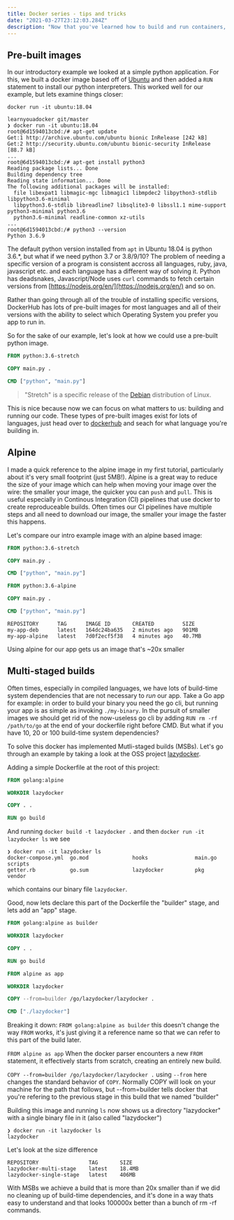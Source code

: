 ```yaml
---
title: Docker series - tips and tricks
date: "2021-03-27T23:12:03.284Z"
description: "Now that you've learned how to build and run containers, it's time to get to know the ecosystem and learn some tips and tricks for working with docker."
---
```

## Pre-built images

In our introductory example we looked at a simple python application. For this, we built a docker image based off of [Ubuntu]() and then added a `RUN` statement to install our python interpreters. This worked well for our example, but lets examine things closer:

`docker run -it ubuntu:18.04`

``` shell
learnyouadocker git/master
❯ docker run -it ubuntu:18.04
root@6d1594013cbd:/# apt-get update
Get:1 http://archive.ubuntu.com/ubuntu bionic InRelease [242 kB]
Get:2 http://security.ubuntu.com/ubuntu bionic-security InRelease [88.7 kB]
...
root@6d1594013cbd:/# apt-get install python3
Reading package lists... Done
Building dependency tree
Reading state information... Done
The following additional packages will be installed:
  file libexpat1 libmagic-mgc libmagic1 libmpdec2 libpython3-stdlib libpython3.6-minimal
  libpython3.6-stdlib libreadline7 libsqlite3-0 libssl1.1 mime-support python3-minimal python3.6
  python3.6-minimal readline-common xz-utils
...
root@6d1594013cbd:/# python3 --version
Python 3.6.9
```
The default python version installed from `apt` in Ubuntu 18.04 is python 3.6.*, but what if we need python 3.7 or 3.8/9/10? The problem of needing a specific version of a program is consistent accross all languages, ruby, java, javascript etc. and each language has a different way of solving it. Python has deadsnakes, Javascript/Node uses `curl` commands to fetch certain versions from [https://nodejs.org/en/](https://nodejs.org/en/) and so on.

Rather than going through all of the trouble of installing specific versions, DockerHub has lots of pre-built images for most languages and all of their versions with the ability to select which Operating System you prefer you app to run in.

So for the sake of our example, let's look at how we could use a pre-built python image.

``` dockerfile
FROM python:3.6-stretch

COPY main.py .

CMD ["python", "main.py"]
```

> "Stretch" is a specific release of the [Debian](https://www.debian.org/) distribution of Linux.

This is nice because now we can focus on what matters to us: building and running our code. These types of pre-built images exist for lots of languages, just head over to [dockerhub](https://hub.docker.com) and seach for what language you're building in.


## Alpine

I made a quick reference to the alpine image in my first tutorial, particularly about it's very small footprint (just 5MB!). Alpine is a great way to reduce the size of your image which can help when moving your image over the wire: the smaller your image, the quicker you can `push` and `pull`. This is useful especially in Continous Integration (CI) pipelines that use docker to create reproduceable builds. Often times our CI pipelines have multiple steps and all need to download our image, the smaller your image the faster this happens.

Let's compare our intro example image with an alpine based image:

``` dockerfile
FROM python:3.6-stretch

COPY main.py .

CMD ["python", "main.py"]
```

``` dockerfile
FROM python:3.6-alpine

COPY main.py .

CMD ["python", "main.py"]

```

``` shell
REPOSITORY      TAG      IMAGE ID       CREATED         SIZE
my-app-deb      latest   164dc24ba635   2 minutes ago   901MB
my-app-alpine   latest   7d0f2ecf5f38   4 minutes ago   40.7MB
```

Using alpine for our app gets us an image that's ~20x smaller


## Multi-staged builds

Often times, especially in compiled languages, we have lots of build-time system dependencies that are not necessary to _run_ our app. Take a Go app for example: in order to build your binary you need the go cli, but running your app is as simple as invoking `./my-binary`. In the pursuit of smaller images we should get rid of the now-useless go cli by adding `RUN rm -rf /path/to/go` at the end of your dockerfile right before CMD. But what if you have 10, 20 or 100 build-time system dependencies?

To solve this docker has implemented Mutli-staged builds (MSBs). Let's go through an example by taking a look at the OSS project [lazydocker](https://github.com/jesseduffield/lazydocker).

Adding a simple Dockerfile at the root of this project:

``` dockerfile
FROM golang:alpine

WORKDIR lazydocker

COPY . .

RUN go build
```
And running `docker build -t lazydocker .` and then `docker run -it lazydocker ls` we see

``` shell
❯ docker run -it lazydocker ls
docker-compose.yml  go.mod              hooks               main.go             scripts
getter.rb           go.sum              lazydocker          pkg                 vendor
```
which contains our binary file `lazydocker`.

Good, now lets declare this part of the Dockerfile the "builder" stage, and lets add an "app" stage.

``` dockerfile
FROM golang:alpine as builder

WORKDIR lazydocker

COPY . .

RUN go build

FROM alpine as app

WORKDIR lazydocker

COPY --from=builder /go/lazydocker/lazydocker .

CMD ["./lazydocker"]
```

Breaking it down:
`FROM golang:alpine as builder` this doesn't change the way `FROM` works, it's just giving it a reference name so that we can refer to this part of the build later.

`FROM alpine as app` When the docker parser encounters a new `FROM` statement, it effectively starts from scratch, creating an entirely new build.

`COPY --from=builder /go/lazydocker/lazydocker .` using `--from` here changes the standard behavior of `COPY`. Normally COPY will look on your machine for the path that follows, but --from=builder tells docker that you're refering to the previous stage in this build that we named "builder"

Building this image and running `ls` now shows us a directory "lazydocker" with a single binary file in it (also called "lazydocker")

``` shell
❯ docker run -it lazydocker ls
lazydocker
```
Let's look at the size difference

``` shell
REPOSITORY                TAG       SIZE
lazydocker-multi-stage    latest    18.4MB
lazydocker-single-stage   latest    406MB
```

With MSBs we achieve a build that is more than 20x smaller than if we did no cleaning up of build-time dependencies, and it's done in a way thats easy to understand and that looks 100000x better than a bunch of rm -rf commands.
